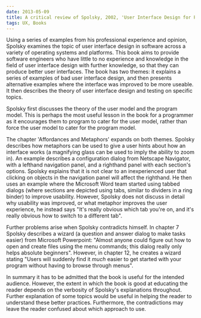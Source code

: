 ```yaml
---
date: 2013-05-09
title: A critical review of Spolsky, 2002, 'User Interface Design for Programmers'
tags: UX, Books
---
```


Using a series of examples from his professional experience and opinion, Spolsky examines the topic of user interface design in software across a variety of operating systems and platforms. This book aims to provide software engineers who have little to no experience and knowledge in the field of user interface design with further knowledge, so that they can produce better user interfaces. The book has two themes: it explains a series of examples of bad user interface design, and then presents alternative examples where the interface was improved to be more useable. It then describes the theory of user interface design and testing on specific topics.

Spolsky first discusses the theory of the user model and the program model. This is perhaps the most useful lesson in the book for a programmer as it encourages them to program to cater for the user model, rather than force the user model to cater for the program model. 

The chapter 'Affordances and Metaphors' expands on both themes. Spolsky describes how metaphors can be used to give a user hints about how an interface works (a magnifying glass can be used to imply the ability to zoom in). An example describes a configuration dialog from Netscape Navigator, with a lefthand navigation panel, and a righthand panel with each section's options. Spolsky explains that it is not clear to an inexperienced user that clicking on objects in the navigation panel will affect the righthand. He then uses an example where the Microsoft Word team started using tabbed dialogs (where sections are depicted using tabs, similar to dividers in a ring binder) to improve usability. However, Spolsky does not discuss in detail why usability was improved, or what metaphor improves the user experience, he instead says "It's really obvious which tab you're on, and it's really obvious how to switch to a different tab". 

Further problems arise when Spolsky contradicts himself. In chapter 7 Spolsky describes a wizard (a question and answer dialog to make tasks easier) from Microsoft Powerpoint: "Almost anyone could figure out how to open and create files using the menu commands; this dialog really only helps absolute beginners". However, in chapter 12, he creates a wizard stating "Users will suddenly find it _much_ easier to get started with your program without having to browse through menus".
  
In summary it has to be admitted that the book is useful for the intended audience. However, the extent in which the book is good at educating the reader depends on the verbosity of Spolsky's explanations throughout. Further explanation of some topics would be useful in helping the reader to understand these better practices. Furthermore, the contradictions may leave the reader confused about which approach to use.